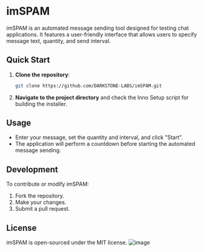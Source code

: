# imSPAM

imSPAM is an automated message sending tool designed for testing chat applications. It features a user-friendly interface that allows users to specify message text, quantity, and send interval.

## Quick Start

1. **Clone the repository**:
   ```bash
   git clone https://github.com/DARKSTONE-LABS/imSPAM.git
   ```
2. **Navigate to the project directory** and check the Inno Setup script for building the installer.

## Usage

- Enter your message, set the quantity and interval, and click "Start".
- The application will perform a countdown before starting the automated message sending.

## Development

To contribute or modify imSPAM:
1. Fork the repository.
2. Make your changes.
3. Submit a pull request.

## License

imSPAM is open-sourced under the MIT license.
![image](https://github.com/DARKSTONE-LABS/imSPAM/assets/141037846/4954cd24-34cd-4443-aecf-491a421775a0)
